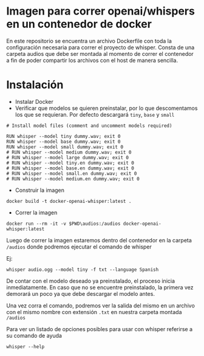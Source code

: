 # Imagen para correr openai/whispers en un contenedor de docker
En este repositorio se encuentra un archivo Dockerfile con toda la configuración necesaria para correr el proyecto de whisper. Consta de una carpeta audios que debe ser montada al momento de correr el contenedor a fin de poder compartir los archivos con el host de manera sencilla.

# Instalación

- Instalar Docker
- Verificar que modelos se quieren preinstalar, por lo que descomentamos los que se requieran. Por defecto descargará `tiny`, `base` y `small`

```
# Install model files (comment and uncomment models required)

RUN whisper --model tiny dummy.wav; exit 0
RUN whisper --model base dummy.wav; exit 0
RUN whisper --model small dummy.wav; exit 0
# RUN whisper --model medium dummy.wav; exit 0
# RUN whisper --model large dummy.wav; exit 0
# RUN whisper --model tiny.en dummy.wav; exit 0
# RUN whisper --model base.en dummy.wav; exit 0
# RUN whisper --model small.en dummy.wav; exit 0
# RUN whisper --model medium.en dummy.wav; exit 0
```
- Construir la imagen

```
docker build -t docker-openai-whisper:latest .
```

- Correr la imagen

```
docker run --rm -it -v $PWD\audios:/audios docker-openai-whisper:latest
```

Luego de correr la imagen estaremos dentro del contenedor en la carpeta `/audios` donde podremos ejecutar el comando de whisper

Ej:
```
whisper audio.ogg --model tiny -f txt --language Spanish
```

De contar con el modelo deseado ya preinstalado, el proceso inicia inmediatamente. En caso que no se encuentre preinstalado, la primera vez demorará un poco ya que debe descargar el modelo antes.

Una vez corra el comando, podremos ver la salida del mismo en un archivo con el mismo nombre con extensión `.txt` en nuestra carpeta montada `/audios`

Para ver un listado de opciones posibles para usar con whisper referirse a su comando de ayuda

```
whisper --help
```